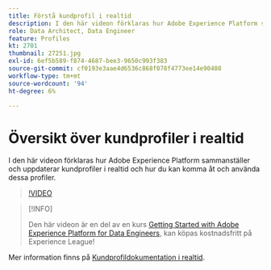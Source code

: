 ```yaml
---
title: Förstå kundprofil i realtid
description: I den här videon förklaras hur Adobe Experience Platform sammanställer och uppdaterar kundprofiler i realtid och hur du kan komma åt och använda dessa profiler.
role: Data Architect, Data Engineer
feature: Profiles
kt: 2701
thumbnail: 27251.jpg
exl-id: 6ef5b589-f874-4687-bee3-9650c993f383
source-git-commit: cf0193e3aae4d6536c868f078f4773ee14e90408
workflow-type: tm+mt
source-wordcount: '94'
ht-degree: 6%

---
```


# Översikt över kundprofiler i realtid

I den här videon förklaras hur Adobe Experience Platform sammanställer och uppdaterar kundprofiler i realtid och hur du kan komma åt och använda dessa profiler.

>[!VIDEO](https://video.tv.adobe.com/v/27251?quality=12&learn=on)

>[!INFO]
>
> Den här videon är en del av en kurs [Getting Started with Adobe Experience Platform for Data Engineers](https://experienceleague.adobe.com/?recommended=ExperiencePlatform-D-1-2020.2), kan köpas kostnadsfritt på Experience League!

Mer information finns på [Kundprofildokumentation i realtid](https://experienceleague.adobe.com/docs/experience-platform/profile/home.html?lang=sv).
